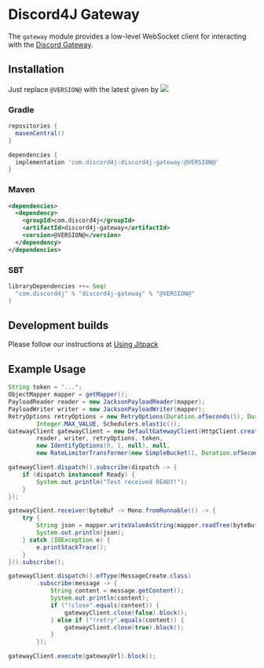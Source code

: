# Discord4J Gateway
The `gateway` module provides a low-level WebSocket client for interacting with the [Discord Gateway](https://discordapp.com/developers/docs/topics/gateway).

## Installation
Just replace `@VERSION@` with the latest given by ![](https://img.shields.io/maven-central/v/com.discord4j/discord4j-gateway.svg?style=flat-square)
### Gradle
```groovy
repositories {
  mavenCentral()
}

dependencies {
  implementation 'com.discord4j:discord4j-gateway:@VERSION@'
}
```
### Maven
```xml
<dependencies>
  <dependency>
    <groupId>com.discord4j</groupId>
    <artifactId>discord4j-gateway</artifactId>
    <version>@VERSION@</version>
  </dependency>
</dependencies>
```

### SBT
```scala
libraryDependencies ++= Seq(
  "com.discord4j" % "discord4j-gateway" % "@VERSION@"
)
```

## Development builds
Please follow our instructions at [Using Jitpack](https://github.com/Discord4J/Discord4J/wiki/Using-Jitpack)

## Example Usage
```java
String token = "...";
ObjectMapper mapper = getMapper();
PayloadReader reader = new JacksonPayloadReader(mapper);
PayloadWriter writer = new JacksonPayloadWriter(mapper);
RetryOptions retryOptions = new RetryOptions(Duration.ofSeconds(5), Duration.ofSeconds(120),
        Integer.MAX_VALUE, Schedulers.elastic());
GatewayClient gatewayClient = new DefaultGatewayClient(HttpClient.create(),
        reader, writer, retryOptions, token,
        new IdentifyOptions(0, 1, null), null,
        new RateLimiterTransformer(new SimpleBucket(1, Duration.ofSeconds(6))));

gatewayClient.dispatch().subscribe(dispatch -> {
    if (dispatch instanceof Ready) {
        System.out.println("Test received READY!");
    }
});

gatewayClient.receiver(byteBuf -> Mono.fromRunnable(() -> {
    try {
        String json = mapper.writeValueAsString(mapper.readTree(byteBuf.array()));
        System.out.println(json);
    } catch (IOException e) {
        e.printStackTrace();
    }
})).subscribe();

gatewayClient.dispatch().ofType(MessageCreate.class)
        .subscribe(message -> {
            String content = message.getContent();
            System.out.println(content);
            if ("!close".equals(content)) {
                gatewayClient.close(false).block();
            } else if ("!retry".equals(content)) {
                gatewayClient.close(true).block();
            }
        });

gatewayClient.execute(gatewayUrl).block();
```
